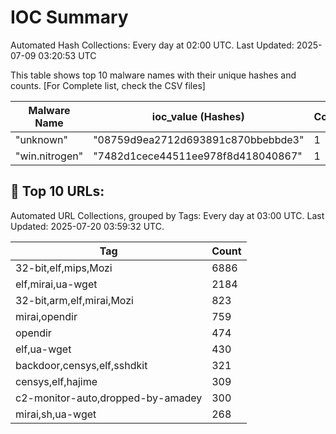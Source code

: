# IOC Summary

Automated Hash Collections: Every day at 02:00 UTC. Last Updated: 2025-07-09 03:20:53 UTC

This table shows top 10 malware names with their unique hashes and counts. [For Complete list, check the CSV files]

| Malware Name | ioc_value (Hashes) | Count |
|--------------|--------------------|-------|
|  "unknown" |  "08759d9ea2712d693891c870bbebbde3" | 1 |
|  "win.nitrogen" |  "7482d1cece44511ee978f8d418040867" | 1 |























<!-- url_summary_start -->
## 🔗 Top 10 URLs:

Automated URL Collections, grouped by Tags: Every day at 03:00 UTC. Last Updated: 2025-07-20 03:59:32 UTC.

| Tag | Count |
|-----|-------|
| 32-bit,elf,mips,Mozi | 6886 |
| elf,mirai,ua-wget | 2184 |
| 32-bit,arm,elf,mirai,Mozi | 823 |
| mirai,opendir | 759 |
| opendir | 474 |
| elf,ua-wget | 430 |
| backdoor,censys,elf,sshdkit | 321 |
| censys,elf,hajime | 309 |
| c2-monitor-auto,dropped-by-amadey | 300 |
| mirai,sh,ua-wget | 268 |
<!-- url_summary_end -->











